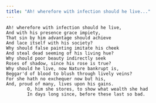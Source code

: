 ```yaml
---
title: "Ah! wherefore with infection should he live..."
---
```


	Ah! wherefore with infection should he live,
	And with his presence grace impiety,
	That sin by him advantage should achieve
	And lace itself with his society?
	Why should false painting imitate his cheek
	And steal dead seeming of his living hue?
	Why should poor beauty indirectly seek
	Roses of shadow, since his rose is true?
	Why should he live, now Nature bankrupt is,
	Beggar'd of blood to blush through lively veins?
	For she hath no exchequer now but his,
	And, proud of many, lives upon his gains.
			O, him she stores, to show what wealth she had
			In days long since, before these last so bad.

